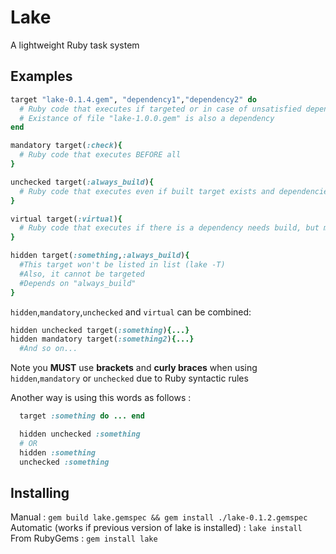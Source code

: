 Lake
==

A lightweight Ruby task system

Examples
--

```ruby
target "lake-0.1.4.gem", "dependency1","dependency2" do
  # Ruby code that executes if targeted or in case of unsatisfied dependencies
  # Existance of file "lake-1.0.0.gem" is also a dependency
end

mandatory target(:check){
  # Ruby code that executes BEFORE all
}

unchecked target(:always_build){
  # Ruby code that executes even if built target exists and dependencies are built
}

virtual target(:virtual){
  # Ruby code that executes if there is a dependency needs build, but makes no sense for target file existance
}

hidden target(:something,:always_build){
  #This target won't be listed in list (lake -T)
  #Also, it cannot be targeted
  #Depends on "always_build"
}
```

`hidden`,`mandatory`,`unchecked` and `virtual` can be combined:
```ruby
hidden unchecked target(:something){...}
hidden mandatory target(:something2){...}
  #And so on...
```

Note you **MUST** use **brackets** and **curly braces** when using `hidden`,`mandatory` or `unchecked` due to Ruby syntactic rules

Another way is using this words as follows :
```ruby
  target :something do ... end

  hidden unchecked :something
  # OR
  hidden :something
  unchecked :something
```

Installing
--

Manual : `gem build lake.gemspec && gem install ./lake-0.1.2.gemspec`
Automatic (works if previous version of lake is installed) : `lake install`
From RubyGems : `gem install lake`
